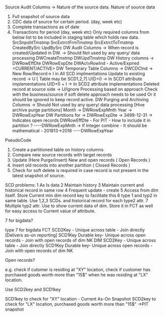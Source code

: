
Source Audit Columns -> Nature of the source data. 
Nature of source data
1. Full snapshot of source data
2. CDC data of source for certain period. (day, week etc)
3. Complete transactions as of date
4. Transactions for period (day, week etc)
Only required columns from below list to be included in staging table which holds raw data.
	SrcSnpshtTmstmp
	SrcExtrctFrmTmstmp
	SrcExtrctToTmstmp
	CreatedBySrc
	UpdBySrc
DW Audit Columns -> When record is created/Updated in DW. -> Should Not used by any query/ data processing
	DWCreateTmstmp
	DWUpdTmstmp
DW History columns ->
	DWRowEffDte
	DWRowExpDte
	DWActvRowInd - Active/Expired <CURRENT/ACTIVE>
DW Temporary Table Columns ->
	DWCDCInd ->
		New Row/Record-> I in All SCD implmentations
		Update to existing record -> U [ Table may be SCD1,2,7]
					U(D+I) -> In SCD1 attribute implementations
					U(D+I) + I -> In SCD2 attribute implementations
		Deleted record at source side -> U/Ignore Processing based on approach
				Check with the business/source if soft delete approach needs to be used
				Or it should be ignored to keep record active.
DW Purging and Archiving Columns -> Should Not used by any query/ data processing [Hive archive purge partitions]
	Month -> DWRowExpMnth
	Year  -> DWRowExpYear
DW Partitions for <History Maintainance> -> 
	DWRowExpDte -> 3499-12-31 -> Indicates open records
	DWRowEffDte - For PIT - How to include it in partition ?
	----DWRowExpMnth -> If Integer combine <year and month> - It should be mathematical - 201813->2018
	----DWRowExpYear

	
PseudoCode
1. Create a partitioned table on history columns
2. Compare new source records with target records
3. Update (Here Purge/Insert) New and open records ( Open Records )
3. Insert old records into another partition     ( Closed Records )
4. Check for soft delete is required in case record is not present in the latest snapshot of source.


SCD problems:
1	As Is data
2	Maintain history
3	Maintain current and historical record in same row
4	Frequent update - create <min dim>
5	Access <min dim data> from dim itself. Store Current min dim record key to facilitate this
6	type 1 and typ2 in same table. Use 1,2,3 SCDs. <Current> and historical record for each type2 attr.
7	Multiple typ2 attr. Use <view> to show current data of dim. Store it in FCT as well for easy access to Current value of attribute.

7 for bigdata?

type 7 for bigdata
FCT
SCD2Key - Unique across table - Join directly [Delivers as-on reporting]
SCD1Key Durable key- Unique across open records - Join with open records of dim
NK
DIM
SCD2Key - Unique across table - Join directly
SCD1Key Durable key- Unique across open records - Join with open records of dim
NK


<Work in progress Block Start>
Open records?

e.g. check if cutomer is residing at "XY" location, check if customer has purchased goods worth more than "15$" when he was residing at "LX" location.

Use SCD2key and SCD1key

SCD1key to check for "XY" location - Current As-On Snapshot
SCD2key to check for "LX" location, purchased goods worth more than "15$" ->PIT snapshot

<Work in progress Block End>
